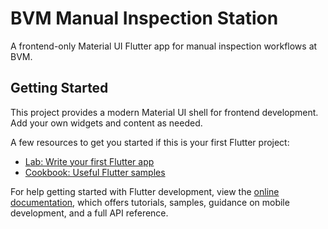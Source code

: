 # BVM Manual Inspection Station

A frontend-only Material UI Flutter app for manual inspection workflows at BVM.

## Getting Started

This project provides a modern Material UI shell for frontend development. Add your own widgets and content as needed.

A few resources to get you started if this is your first Flutter project:

- [Lab: Write your first Flutter app](https://docs.flutter.dev/get-started/codelab)
- [Cookbook: Useful Flutter samples](https://docs.flutter.dev/cookbook)

For help getting started with Flutter development, view the
[online documentation](https://docs.flutter.dev/), which offers tutorials,
samples, guidance on mobile development, and a full API reference.
